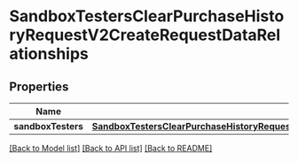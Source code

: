 # SandboxTestersClearPurchaseHistoryRequestV2CreateRequestDataRelationships

## Properties
Name | Type | Description | Notes
------------ | ------------- | ------------- | -------------
**sandboxTesters** | [**SandboxTestersClearPurchaseHistoryRequestV2CreateRequestDataRelationshipsSandboxTesters**](SandboxTestersClearPurchaseHistoryRequestV2CreateRequestDataRelationshipsSandboxTesters.md) |  | 

[[Back to Model list]](../README.md#documentation-for-models) [[Back to API list]](../README.md#documentation-for-api-endpoints) [[Back to README]](../README.md)


